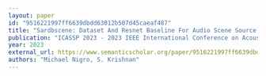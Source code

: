 ```yaml
---
layout: paper
id: "9516221997ff6639dbdd63012b507d45caeaf487"
title: "Sardbscene: Dataset And Resnet Baseline For Audio Scene Source Counting And Analysis"
publication: "ICASSP 2023 - 2023 IEEE International Conference on Acoustics, Speech and Signal Processing (ICASSP)"
year: 2023
external_url: https://www.semanticscholar.org/paper/9516221997ff6639dbdd63012b507d45caeaf487
authors: "Michael Nigro, S. Krishnan"
---
```

